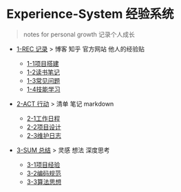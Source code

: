 # Experience-System 经验系统
> notes for personal growth 记录个人成长

- [1-REC 记录](REC/README.md)  > 博客 知乎 官方网站 他人的经验贴
  - [1-1项目搭建](REC/project)
  - [1-2读书笔记](REC/bookNote)
  - [1-3常见问题](REC/problem)
  - [1-4技能学习](REC/skill)
  
- [2-ACT 行动](ACT/README.md)  > 清单 笔记 markdown
  - [2-1工作日程](ACT/workPlan)
  - [2-2项目设计](ACT/design)
  - [2-3维护日志](ACT/proLog)
  
- [3-SUM 总结](SUM/README.md)  > 灵感 想法 深度思考
  - [3-1项目经验](SUM/proExtent)
  - [3-2编码规范](SUM/codeRule)
  - [3-3算法思想](SUM/algoMind)


